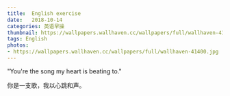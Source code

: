 ```yaml
---
title:  English exercise
date:   2018-10-14
categories: 英语早操
thumbnail: https://wallpapers.wallhaven.cc/wallpapers/full/wallhaven-41400.jpg
tags: English
photos:
- https://wallpapers.wallhaven.cc/wallpapers/full/wallhaven-41400.jpg
---
```


"You're the song my heart is beating to."
<p>你是一支歌，我以心跳和声。</p>
